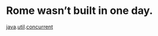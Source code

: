 # Rome wasn’t built in one day.


[java]().[util](https://github.com/SeekerandLo/Java-Annotate/tree/master/java/util).[concurrent](https://github.com/SeekerandLo/Java-Annotate/tree/master/java/util/concurrent)